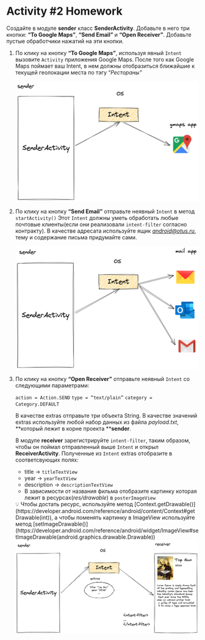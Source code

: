 # Activity #2 Homework

Создайте в модуле **sender** класс **SenderActivity**. Добавьте в него три кнопки: **“To Google Maps”**, **“Send Email”** и **“Open Receiver”**. Добавьте пустые обработчики нажатий на эти кнопки.

1. По клику на кнопку **“To Google Maps”**, используя явный `Intent` вызовите `Activity` приложения Google Maps. После того как Google Maps поймает ваш Intent, в нем должны отобразиться ближайшие к текущей геолокации места по тэгу “*Рестораны”*

    <img src="art/Untitled.png" width="520">

2. По клику на кнопку **“Send Email”** отправьте неявный `Intent` в метод `startActivity()` Этот `Intent` должны уметь обработать любые почтовые клиенты(если они реализовали `intent-filter` согласно контракту).
   В качестве адресата используйте ящик *android@otus.ru*, тему и содержание письма придумайте сами.

    <img src="art/Untitled%201.png" width="520">

3. По клику на кнопку **“Open Receiver”** отправьте неявный `Intent` со следующими параметрами:

   `action = Action.SEND`
   `type = “text/plain”`
   `category = Category.DEFAULT`

   В качестве extras отправьте три объекта String. В качестве значений extras используйте любой набор данных из файла *payload.txt*, **который лежит в корне проекта ****sender**.

   В модуле **receiver** зарегистрируйте `intent-filter`, таким образом, чтобы он поймал отправленный выше `Intent` и открыл **ReceiverActivity**. Полученные из `Intent` extras отобразите в соответсвующих полях:

    - title → `titleTextView`
    - year → `yearTextView`
    - description → `descriptionTextView`
    - В зависимости от названия фильма отобразите картинку которая лежит в ресурсах(*res/drawable*) в `posterImageView`

    <aside>
        💡 Чтобы достать ресурс, используйте метод [Context.getDrawable()](https://developer.android.com/reference/android/content/Context#getDrawable(int)), а чтобы поменять картинку в ImageView используйте метод [setImageDrawable()](https://developer.android.com/reference/android/widget/ImageView#setImageDrawable(android.graphics.drawable.Drawable))
    </aside>

    <img src="art/Untitled%202.png" width="520">